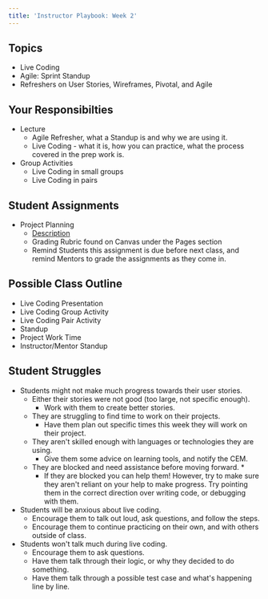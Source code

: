 ```yaml
---
title: 'Instructor Playbook: Week 2'
---
```


## Topics
* Live Coding
* Agile: Sprint Standup
* Refreshers on User Stories, Wireframes, Pivotal, and Agile

## Your Responsibilties
* Lecture
    * Agile Refresher, what a Standup is and why we are using it.
    * Live Coding - what it is, how you can practice, what the process covered in the prep work is.
* Group Activities
    * Live Coding in small groups
    * Live Coding in pairs

## Student Assignments
* Project Planning
    * [Description](../../assignments/project-planning/)
    * Grading Rubric found on Canvas under the Pages section
    * Remind Students this assignment is due before next class, and remind Mentors to grade the assignments as they come in.

## Possible Class Outline
* Live Coding Presentation
* Live Coding Group Activity
* Live Coding Pair Activity
* Standup
* Project Work Time
* Instructor/Mentor Standup

## Student Struggles
* Students might not make much progress towards their user stories.
    * Either their stories were not good (too large, not specific enough).
        * Work with them to create better stories.
    * They are struggling to find time to work on their projects.
        * Have them plan out specific times this week they will work on their project.
    * They aren't skilled enough with languages or technologies they are using.
        * Give them some advice on learning tools, and notify the CEM.
    * They are blocked and need assistance before moving forward.
        *
        * If they are blocked you can help them! However, try to make sure they aren't reliant on your help to make progress. Try pointing them in the correct direction over writing code, or debugging with them.
* Students will be anxious about live coding.
    * Encourage them to talk out loud, ask questions, and follow the steps.
    * Encourage them to continue practicing on their own, and with others outside of class.
* Students won't talk much during live coding.
    * Encourage them to ask questions.
    * Have them talk through their logic, or why they decided to do something.
    * Have them talk through a possible test case and what's happening line by line.